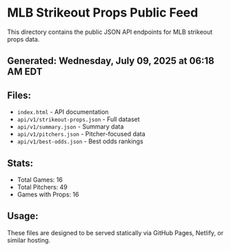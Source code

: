 # MLB Strikeout Props Public Feed

This directory contains the public JSON API endpoints for MLB strikeout props data.

## Generated: Wednesday, July 09, 2025 at 06:18 AM EDT

## Files:
- `index.html` - API documentation
- `api/v1/strikeout-props.json` - Full dataset
- `api/v1/summary.json` - Summary data
- `api/v1/pitchers.json` - Pitcher-focused data  
- `api/v1/best-odds.json` - Best odds rankings

## Stats:
- Total Games: 16
- Total Pitchers: 49
- Games with Props: 16

## Usage:
These files are designed to be served statically via GitHub Pages, Netlify, or similar hosting.
